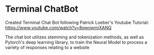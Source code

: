 # Terminal ChatBot
Created Terminal Chat Bot following Patrick Loeber's Youtube Tutorial: https://www.youtube.com/watch?v=8qwowmiXANQ 

The chat bot utilizes stemming and tokenization methods, as well as Pytorch's deep learning library, to train the Neural Model to process a variety of responses relating to a website
